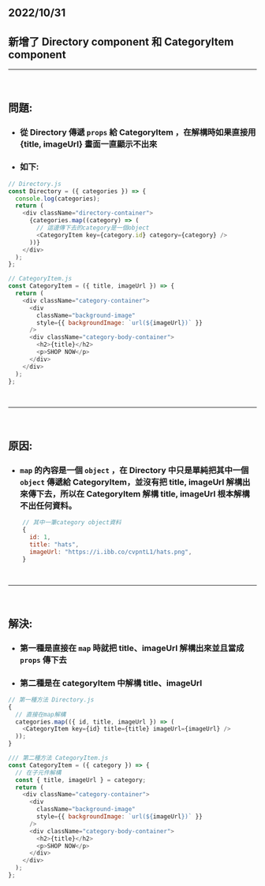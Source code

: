 ## 2022/10/31

## 新增了 Directory component 和 CategoryItem component

---

<br>

## 問題:

- ### 從 Directory 傳遞 `props` 給 CategoryItem ，在解構時如果直接用 {title, imageUrl} 畫面一直顯示不出來

* ### 如下:

```js
// Directory.js
const Directory = ({ categories }) => {
  console.log(categories);
  return (
    <div className="directory-container">
      {categories.map((category) => (
        // 這邊傳下去的category是一個object
        <CategoryItem key={category.id} category={category} />
      ))}
    </div>
  );
};
```

```js
// CategoryItem.js
const CategoryItem = ({ title, imageUrl }) => {
  return (
    <div className="category-container">
      <div
        className="background-image"
        style={{ backgroundImage: `url(${imageUrl})` }}
      />
      <div className="category-body-container">
        <h2>{title}</h2>
        <p>SHOP NOW</p>
      </div>
    </div>
  );
};
```

<br>

---

<br>

## 原因:

- ### `map` 的內容是一個 `object` ，在 Directory 中只是單純把其中一個 `object` 傳遞給 CategoryItem，並沒有把 title, imageUrl 解構出來傳下去，所以在 CategoryItem 解構 title, imageUrl 根本解構不出任何資料。

```js
    // 其中一筆category object資料
    {
      id: 1,
      title: "hats",
      imageUrl: "https://i.ibb.co/cvpntL1/hats.png",
    }
```

<br>

---

<br>

## 解決:

- ### 第一種是直接在 `map` 時就把 title、imageUrl 解構出來並且當成 `props` 傳下去
- ### 第二種是在 categoryItem 中解構 title、imageUrl

```js
// 第一種方法 Directory.js
{
  // 直接在map解構
  categories.map(({ id, title, imageUrl }) => (
    <CategoryItem key={id} title={title} imageUrl={imageUrl} />
  ));
}
```

```js
/// 第二種方法 CategoryItem.js
const CategoryItem = ({ category }) => {
  // 在子元件解構
  const { title, imageUrl } = category;
  return (
    <div className="category-container">
      <div
        className="background-image"
        style={{ backgroundImage: `url(${imageUrl})` }}
      />
      <div className="category-body-container">
        <h2>{title}</h2>
        <p>SHOP NOW</p>
      </div>
    </div>
  );
};
```
